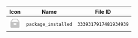 | Icon | Name | File ID |
| ---  | ---  | ---     |
| ![](package_installed.png) | `package_installed` | `3339317917481934939` |
